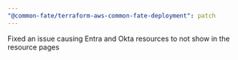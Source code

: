 ```yaml
---
"@common-fate/terraform-aws-common-fate-deployment": patch
---
```


Fixed an issue causing Entra and Okta resources to not show in the resource pages
